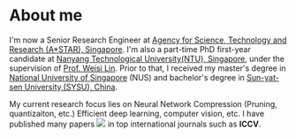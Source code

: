 # About me
I'm now a Senior Research Engineer at [Agency for Science, Technology and Research (A*STAR), Singapore](https://www.a-star.edu.sg/). I'm also a part-time PhD first-year candidate at [Nanyang Technological University(NTU), Singapore](https://www.ntu.edu.sg/), under the supervision of [Prof. Weisi Lin](https://personal.ntu.edu.sg/wslin/Home.html). Prior to that, I received my master's degree in [National University of Singapore](https://www.iss.nus.edu.sg/) (NUS) and bachelor's degree in [Sun-yat-sen University,(SYSU), China](https://www.sysu.edu.cn/sysuen/). 

My current research focus lies on Neural Network Compression (Pruning, quantizaiton, etc.) Efficient deep learning, computer vision, etc. I have published many papers <a href='https://scholar.google.com.hk/citations?user=zTz-1d0AAAAJ'><img src="https://img.shields.io/endpoint?logo=Google%20Scholar&url=https://cdn.jsdelivr.net/gh/xuk114/xuk114.github.io@google-scholar-stats/gs_data_shieldsio.json&labelColor=f6f6f6&color=9cf&style=flat&label=citations"></a> in top international journals such as **ICCV**. 
